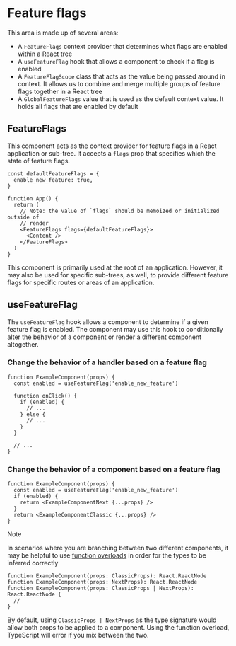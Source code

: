 # Feature flags

This area is made up of several areas:

- A `FeatureFlags` context provider that determines what flags are enabled within a React tree
- A `useFeatureFlag` hook that allows a component to check if a flag is enabled
- A `FeatureFlagScope` class that acts as the value being passed around in
  context. It allows us to combine and merge multiple groups of feature flags
  together in a React tree
- A `GlobalFeatureFlags` value that is used as the default context value. It
  holds all flags that are enabled by default

## FeatureFlags

This component acts as the context provider for feature flags in a React
application or sub-tree. It accepts a `flags` prop that specifies which the
state of feature flags.

```tsx
const defaultFeatureFlags = {
  enable_new_feature: true,
}

function App() {
  return (
    // Note: the value of `flags` should be memoized or initialized outside of
    // render
    <FeatureFlags flags={defaultFeatureFlags}>
      <Content />
    </FeatureFlags>
  )
}
```

This component is primarily used at the root of an application. However, it may
also be used for specific sub-trees, as well, to provide different feature flags
for specific routes or areas of an application.

## useFeatureFlag

The `useFeatureFlag` hook allows a component to determine if a given feature
flag is enabled. The component may use this hook to conditionally alter the
behavior of a component or render a different component altogether.

### Change the behavior of a handler based on a feature flag

```tsx
function ExampleComponent(props) {
  const enabled = useFeatureFlag('enable_new_feature')

  function onClick() {
    if (enabled) {
      // ...
    } else {
      // ...
    }
  }

  // ...
}
```

### Change the behavior of a component based on a feature flag

```tsx
function ExampleComponent(props) {
  const enabled = useFeatureFlag('enable_new_feature')
  if (enabled) {
    return <ExampleComponentNext {...props} />
  }
  return <ExampleComponentClassic {...props} />
}
```

> [!NOTE]
> In scenarios where you are branching between two different components, it may
> be helpful to use [function overloads](https://www.typescriptlang.org/docs/handbook/2/functions.html#function-overloads) in order for the types to be inferred correctly

```tsx
function ExampleComponent(props: ClassicProps): React.ReactNode
function ExampleComponent(props: NextProps): React.ReactNode
function ExampleComponent(props: ClassicProps | NextProps): React.ReactNode {
  //
}
```

By default, using `ClassicProps | NextProps` as the type signature would allow
both props to be applied to a component. Using the function overload, TypeScript
will error if you mix between the two.
